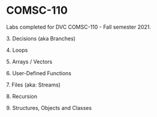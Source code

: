 # COMSC-110
<p>Labs completed for DVC COMSC-110 - Fall semester 2021. </p>
<p></p>
<p></p>
<p> 3.  Decisions (aka Branches) </p>
<p> 4.  Loops </p>
<p> 5.  Arrays / Vectors </p>
<p> 6.  User-Defined Functions </p>
<p> 7.  Files (aka: Streams) </p>
<p> 8.  Recursion </p>
<p> 9.  Structures, Objects and Classes </p>
